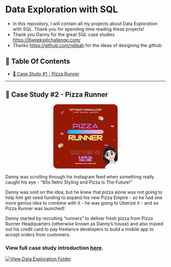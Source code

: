 # Data Exploration with SQL
- In this repository, I will contain all my projects about Data Exploration with SQL. Thank you for spending time reading these projects!
- Thank you Danny for the great SQL case studies https://8weeksqlchallenge.com/
- Thanks https://github.com/ndleah for the ideas of designing the github 

## 📕  Table Of Contents
* [🍕 Case Study #1 - Pizza Runner](#-case-study-1---pizza-runner)

---

## 🍕 Case Study #2 - Pizza Runner
<p align="center">
  <img width=40% height=40%" src="/IMG/2.png">

Danny was scrolling through his Instagram feed when something really caught his eye - “80s Retro Styling and Pizza Is The Future!”

Danny was sold on the idea, but he knew that pizza alone was not going to help him get seed funding to expand his new Pizza Empire - so he had one more genius idea to combine with it - he was going to Uberize it - and so Pizza Runner was launched!

Danny started by recruiting “runners” to deliver fresh pizza from Pizza Runner Headquarters (otherwise known as Danny’s house) and also maxed out his credit card to pay freelance developers to build a mobile app to accept orders from customers.

### View full case study introduction [here](https://8weeksqlchallenge.com/case-study-2/).
[![View Data Exploration Folder](https://img.shields.io/badge/Solution_Case_Study_1-971901?style=for-the-badge&logo=GITHUB)](https://github.com/LNYN-1508/data-exploration-with-SQL/tree/main/pizza_runners_exploration_pgsql)
